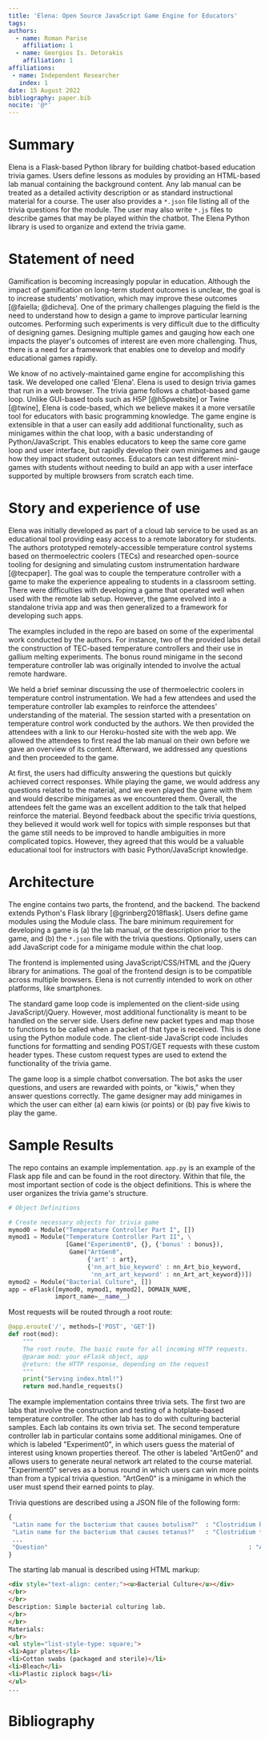 ```yaml
---
title: 'Elena: Open Source JavaScript Game Engine for Educators'
tags:
authors:
  - name: Roman Parise
    affiliation: 1
  - name: Georgios Is. Detorakis
    affiliation: 1
affiliations:
 - name: Independent Researcher
   index: 1
date: 15 August 2022
bibliography: paper.bib
nocite: '@*'
---
```


# Summary

Elena is a Flask-based Python library for building chatbot-based education trivia games. Users define lessons as modules by providing an HTML-based lab manual containing the background content. Any lab manual can be treated as a detailed activity description or as standard instructional material for a course. The user also provides a `*.json` file listing all of the trivia questions for the module. The user may also write `*.js` files to describe games that may be played within the chatbot. The Elena Python library is used to organize and extend the trivia game.


# Statement of need

Gamification is becoming increasingly popular in education. Although the impact of gamification on long-term student outcomes is unclear, the goal is to increase students' motivation, which may improve these outcomes [@faiella; @dicheva]. One of the primary challenges plaguing the field is the need to understand how to design a game to improve particular learning outcomes.
Performing such experiments is very difficult due to the difficulty of designing games. Designing multiple games and gauging how each one impacts the player's outcomes of interest are even more challenging. Thus, there is a need for a framework that enables one to develop and modify educational games rapidly.

We know of no actively-maintained game engine for accomplishing this task. We developed one called 'Elena'. Elena is used to design trivia games that run in a web browser. The trivia game follows a chatbot-based game loop. Unlike GUI-based tools such as H5P [@h5pwebsite] or Twine [@twine], Elena is code-based, which we believe makes it a more versatile tool for educators with basic programming knowledge. The game engine is extensible in that a user can easily add additional functionality, such as minigames within the chat loop, with a basic understanding of Python/JavaScript. This enables educators to keep the same core game loop and user interface, but rapidly develop their own minigames and gauge how they impact student outcomes. Educators can test different mini-games with students without needing to build an app with a user interface supported by multiple browsers from scratch each time.

# Story and experience of use

Elena was initially developed as part of a cloud lab service to be used as an educational tool providing easy access to a remote laboratory for students. The authors prototyped remotely-accessible temperature control systems based on thermoelectric coolers (TECs) and researched open-source tooling for designing and simulating custom instrumentation hardware [@tecpaper]. The goal was to couple the temperature controller with a game to make the experience appealing
to students in a classroom setting. There were difficulties with developing a game that operated well when used with the remote lab setup. However, the game evolved into a standalone trivia app and was then generalized to a framework for developing such apps.

The examples included in the repo are based on some of the experimental work conducted by the authors. For instance, two of the provided labs detail the construction of TEC-based temperature controllers and their use in gallium melting experiments. The bonus round minigame in the second temperature controller lab was originally intended to involve the actual remote hardware.

We held a brief seminar discussing the use of thermoelectric coolers in temperature control instrumentation. We had a few attendees and used the temperature controller lab examples to reinforce the attendees' understanding of the material. The session started with a presentation on temperature control work conducted by the authors. We then provided the attendees with a link to our Heroku-hosted site with the web app. We allowed the attendees to first read the lab manual on their own before we gave an overview of its content. Afterward, we addressed any questions and then proceeded to the game.

At first, the users had difficulty answering the questions but quickly achieved correct responses. While playing the game, we would address any questions related to the material, and we even played the game
with them and would describe minigames as we encountered them. Overall, the attendees felt the game was an excellent addition to the talk that helped reinforce the material. Beyond feedback about the specific
trivia questions, they believed it would work well for topics with simple responses but that the game still needs to be improved to handle ambiguities in more complicated topics. However, they agreed that this would be a valuable educational tool for instructors with basic Python/JavaScript knowledge.


# Architecture

The engine contains two parts, the frontend, and the backend. The backend extends Python's Flask library [@grinberg2018flask]. Users define game modules using the Module class. The bare minimum
requirement for developing a game is (a) the lab manual, or the description prior to the game, and (b) the `*.json` file with the trivia questions. Optionally, users can add JavaScript code for a minigame module within the chat loop.

The frontend is implemented using JavaScript/CSS/HTML and the jQuery library for animations. The goal of the frontend design is to be compatible across multiple browsers. Elena is not currently intended to work on other platforms, like smartphones.

The standard game loop code is implemented on the client-side using JavaScript/jQuery. However, most additional functionality is meant to be handled on the server side. Users define new packet types and map those to functions to be called when a packet of that type is received. This is done using the Python module code. The client-side JavaScript code includes functions for formatting and sending POST/GET requests with these custom header types. These custom request types are used to extend the functionality of the trivia game.

The game loop is a simple chatbot conversation. The bot asks the user questions, and users are rewarded with points, or "kiwis," when they answer questions correctly. The game designer may add minigames in which the user can either (a) earn kiwis (or points) or (b) pay five kiwis to play the game.


# Sample Results

The repo contains an example implementation. `app.py` is an example of the Flask app file and can
be found in the root directory. Within that file, the most important section of code is the object
definitions. This is where the user organizes the trivia game's structure.

```python
# Object Definitions

# Create necessary objects for trivia game
mymod0 = Module("Temperature Controller Part I", [])
mymod1 = Module("Temperature Controller Part II", \
                [Game("Experiment0", {}, {'bonus' : bonus}),
                 Game("ArtGen0",
                      {'art' : art},
                      {'nn_art_bio_keyword' : nn_Art_bio_keyword,
                       'nn_art_art_keyword' : nn_Art_art_keyword})])
mymod2 = Module("Bacterial Culture", [])
app = eFlask([mymod0, mymod1, mymod2], DOMAIN_NAME, 
             import_name=__name__)
```

Most requests will be routed through a root route:
```python
@app.eroute('/', methods=['POST', 'GET'])
def root(mod):
    """
    The root route. The basic route for all incoming HTTP requests.
    @param mod: your eFlask object, app
    @return: the HTTP response, depending on the request
    """
    print("Serving index.html!")
    return mod.handle_requests()
```

The example implementation contains three trivia sets. The first two are labs that involve
the construction and testing of a hotplate-based temperature controller. The other lab has
to do with culturing bacterial samples. Each lab contains its own trivia set. The second
temperature controller lab in particular contains some additional minigames. One of which
is labeled "Experiment0", in which users guess the material of interest using known properties
thereof. The other is labeled "ArtGen0" and allows users to generate neural network art related
to the course material. "Experiment0" serves as a bonus round in which users can win more
points than from a typical trivia question. "ArtGen0" is a minigame in which the user must
spend their earned points to play.

Trivia questions are described using a JSON file of the following form:
```python
{
 "Latin name for the bacterium that causes botulism?"  : "Clostridium botulinum",
 "Latin name for the bacterium that causes tetanus?"   : "Clostridium tetani",
 ...
 "Question"                                                        : "Answer"
}
```

The starting lab manual is described using HTML markup:

```html
<div style="text-align: center;"><u>Bacterial Culture</u></div>
</br>
</br>
Description: Simple bacterial culturing lab.
</br>
</br>
Materials:
</br>
<ul style="list-style-type: square;">
<li>Agar plates</li>
<li>Cotton swabs (packaged and sterile)</li>
<li>Bleach</li>
<li>Plastic ziplock bags</li>
</ul>
...
```

# Bibliography
